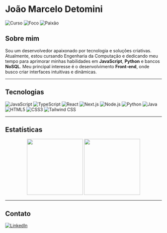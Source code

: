 # João Marcelo Detomini

<p>
  <img src="https://img.shields.io/badge/Curso-Engenharia_da_Computação-blue?style=flat-square" alt="Curso"/>
  <img src="https://img.shields.io/badge/Foco-Desenvolvimento_Fullstack-green?style=flat-square" alt="Foco"/>
  <img src="https://img.shields.io/badge/Paixão-Front--end-purple?style=flat-square" alt="Paixão"/>
</p>

## Sobre mim

Sou um desenvolvedor apaixonado por tecnologia e soluções criativas. Atualmente, estou cursando Engenharia da Computação e dedicando meu tempo para aprimorar minhas habilidades em **JavaScript**, **Python** e bancos **NoSQL**. Meu principal interesse é o desenvolvimento **Front-end**, onde busco criar interfaces intuitivas e dinâmicas.

---

## Tecnologias

<p>
    <img src="https://img.shields.io/badge/JavaScript-F7DF1E?style=for-the-badge&logo=javascript&logoColor=black" alt="JavaScript"/>
    <img src="https://img.shields.io/badge/TypeScript-3178C6?style=for-the-badge&logo=typescript&logoColor=white" alt="TypeScript"/>
    <img src="https://img.shields.io/badge/React-20232A?style=for-the-badge&logo=react&logoColor=61DAFB" alt="React"/>
    <img src="https://img.shields.io/badge/Next.js-000000?style=for-the-badge&logo=nextdotjs&logoColor=white" alt="Next.js"/>
    <img src="https://img.shields.io/badge/Node.js-339933?style=for-the-badge&logo=nodedotjs&logoColor=white" alt="Node.js"/>
    <img src="https://img.shields.io/badge/Python-3776AB?style=for-the-badge&logo=python&logoColor=white" alt="Python"/>
    <img src="https://img.shields.io/badge/Java-ED8B00?style=for-the-badge&logo=openjdk&logoColor=white" alt="Java"/>
    <img src="https://img.shields.io/badge/HTML5-E34F26?style=for-the-badge&logo=html5&logoColor=white" alt="HTML5"/>
    <img src="https://img.shields.io/badge/CSS3-1572B6?style=for-the-badge&logo=css3&logoColor=white" alt="CSS3"/>
    <img src="https://img.shields.io/badge/Tailwind_CSS-38B2AC?style=for-the-badge&logo=tailwind-css&logoColor=white" alt="Tailwind CSS"/>
</p>

---

## Estatísticas

<div align="center">
  <img height="180em" src="https://github-readme-stats.vercel.app/api?username=joao00001&show_icons=true&theme=dracula&include_all_commits=true&count_private=true"/>
  <img height="180em" src="https://github-readme-stats.vercel.app/api/top-langs/?username=joao00001&layout=compact&langs_count=7&theme=dracula"/>
</div>

---

## Contato

<p>
  <a href="https://www.linkedin.com/in/jo%C3%A3o-marcelo-detomini" target="_blank">
    <img src="https://img.shields.io/badge/LinkedIn-0077B5?style=for-the-badge&logo=linkedin&logoColor=white" alt="LinkedIn"/>
  </a>
  </p>
